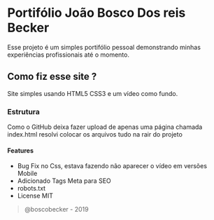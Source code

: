 # Portifólio João Bosco Dos reis Becker
Esse projeto é um simples portifólio pessoal demonstrando minhas experiências profissionais até o momento.

## Como fiz esse site ?
Site simples usando HTML5 CSS3 e um vídeo como fundo.

### Estrutura
Como o GitHub deixa fazer upload de apenas uma página chamada index.html
resolvi colocar os arquivos tudo na rair do projeto

#### Features

* Bug Fix no Css, estava fazendo não aparecer o vídeo em versões Mobile
* Adicionado Tags Meta para SEO
* robots.txt
* License MIT


> @boscobecker - 2019
